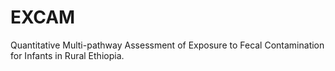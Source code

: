 # EXCAM
Quantitative Multi-pathway Assessment of Exposure to Fecal Contamination for Infants in Rural Ethiopia.

